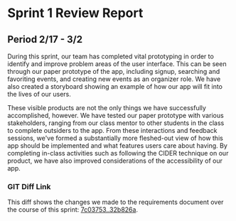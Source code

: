 # Sprint 1 Review Report
## Period 2/17 - 3/2

During this sprint, our team has completed vital prototyping in order to identify and improve problem areas of the user interface. This can be seen through our paper prototype of the app, including signup, searching and favoriting events, and creating new events as an organizer role. We have also created a storyboard showing an example of how our app will fit into the lives of our users.

These visible products are not the only things we have successfully accomplished, however. We have tested our paper prototype with various stakeholders, ranging from our class mentor to other students in the class to complete outsiders to the app. From these interactions and feedback sessions, we've formed a substantially more fleshed-out view of how this app should be implemented and what features users care about having. By completing in-class activities such as following the CIDER technique on our product, we have also improved considerations of the accessibility of our app.

### GIT Diff Link

This diff shows the changes we made to the requirements document over the course of this sprint: [7c03753..32b826a](https://github.com/seehorne/GetGrinnected/compare/7c03753..32b826a#diff-03ea927406b530bc396f4843f974c7047a7643c02be4d56c56150d756ee12f73).
